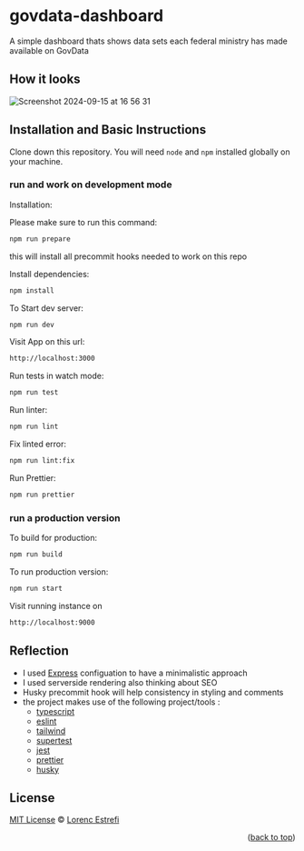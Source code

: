 # govdata-dashboard

A simple dashboard thats shows data sets each federal ministry has made available on GovData


## How it looks 

![Screenshot 2024-09-15 at 16 56 31](https://github.com/user-attachments/assets/0b4f8f5e-6a6f-4148-a33c-26b1168800d8)

## Installation and Basic Instructions

Clone down this repository. You will need `node` and `npm` installed globally on your machine.  

### run and work on development mode

Installation:

Please make sure to run this command:

```bash
npm run prepare
```

this will install all precommit hooks needed to work on this repo

Install dependencies:
```bash 
npm install
```  

To Start dev server:

```bash
npm run dev
```  

Visit App on this url:

```bash 
http://localhost:3000
```  

Run tests in watch mode:

```bash 
npm run test
```

Run linter:

```bash
npm run lint
```

Fix linted error: 

```bash
npm run lint:fix
```

Run Prettier: 

```bash
npm run prettier
```


### run a production version 
To build for production:

```bash
npm run build
```

To run production version:

```bash
npm run start
```

Visit running instance on
```bash
http://localhost:9000
```


## Reflection

  - I used [Express](https://expressjs.com/) configuation to have a minimalistic approach
  - I used serverside rendering also thinking about SEO
  - Husky precommit hook will help consistency in styling and comments
  - the project makes use of the following project/tools :
      - [typescript](https://www.typescriptlang.org/)
      - [eslint](https://eslint.org/)
      - [tailwind](https://tailwindcss.com/)
      - [supertest](https://www.npmjs.com/package/supertest)
      - [jest](https://jestjs.io/)
      - [prettier](https://prettier.io/)
      - [husky](https://typicode.github.io/husky)
   
        
## License

[MIT License](https://opensource.org/licenses/MIT) © [Lorenc Estrefi](https://jlorenc1986.github.io)

<p align="right">(<a href="#readme-top">back to top</a>)</p>
